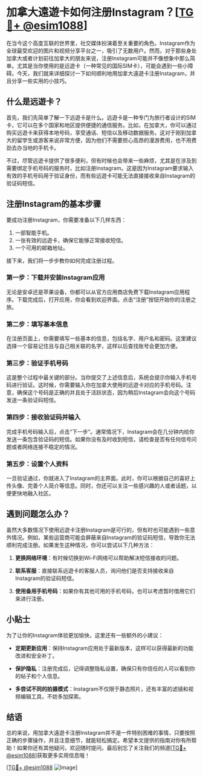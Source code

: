 # 加拿大遠遊卡如何注册Instagram？[[TG💪+ @esim1088](https://t.me/s/esim1088)]

在当今这个高度互联的世界里，社交媒体扮演着至关重要的角色。Instagram作为全球最受欢迎的图片和视频分享平台之一，吸引了无数用户。然而，对于那些身处加拿大或者计划前往加拿大的朋友来说，注册Instagram可能并不像想象中那么简单。尤其是当你使用的是远遊卡（一种常见的国际SIM卡），可能会遇到一些小障碍。今天，我们就来详细探讨一下如何顺利地用加拿大遠遊卡注册Instagram，并且分享一些实用的小技巧。

## 什么是远遊卡？

首先，我们先简单了解一下远遊卡是什么。远遊卡是一种专门为旅行者设计的SIM卡，它可以在多个国家和地区提供便捷的通信服务。比如，在加拿大，你可以通过购买远遊卡来获得本地号码，享受通话、短信以及移动数据服务。这对于刚到加拿大的留学生或游客来说非常方便，因为他们不需要担心高昂的漫游费用，也不用费劲去办当地的手机卡。

不过，尽管远遊卡提供了很多便利，但有时候也会带来一些麻烦，尤其是在涉及到需要绑定手机号码的服务时，比如注册Instagram。这是因为Instagram要求输入有效的手机号码用于验证身份，而有些远遊卡可能无法直接接收来自Instagram的验证码短信。

## 注册Instagram的基本步骤

要成功注册Instagram，你需要准备以下几样东西：
1. 一部智能手机。
2. 一张有效的远遊卡，确保它能够正常接收短信。
3. 一个可用的邮箱地址。

接下来，我们将一步步教你如何完成注册过程。

### 第一步：下载并安装Instagram应用

无论是安卓还是苹果设备，你都可以从官方应用商店免费下载Instagram应用程序。下载完成后，打开应用，你会看到欢迎界面。点击“注册”按钮开始你的注册之旅。

### 第二步：填写基本信息

在注册页面上，你需要填写一些基本的信息，包括名字、用户名和密码。这里建议选择一个容易记住且与自己相关联的名字，这样以后查找账号会更加方便。

### 第三步：验证手机号码

这是整个过程中最关键的部分。当你提交了上述信息后，系统会提示你输入手机号码进行验证。这时候，你需要输入你在加拿大使用的远遊卡对应的手机号码。注意，确保这个号码是正确的并且处于活跃状态，因为稍后Instagram会向这个号码发送一条验证码短信。

### 第四步：接收验证码并输入

完成手机号码输入后，点击“下一步”。通常情况下，Instagram会在几分钟内给你发送一条包含验证码的短信。如果你没有及时收到短信，请检查是否有任何信号问题或者网络连接不稳定的情况。

### 第五步：设置个人资料

一旦验证通过，你就进入了Instagram的主界面。此时，你可以根据自己的喜好上传头像、完善个人简介等信息。同时，你还可以关注一些感兴趣的人或者话题，以便更快地融入社区。

## 遇到问题怎么办？

虽然大多数情况下使用远遊卡注册Instagram是可行的，但有时也可能遇到一些意外情况。例如，某些运营商可能会屏蔽来自Instagram的验证码短信，导致你无法顺利完成注册。如果发生这种情况，你可以尝试以下几种方法：

1. **更换网络环境**：有时候切换到Wi-Fi网络可以帮助解决短信接收的问题。
   
2. **联系客服**：直接联系远遊卡的客服人员，询问他们是否支持接收来自Instagram的验证码短信。
   
3. **使用备用手机号码**：如果你有其他可用的手机号码，也可以考虑暂时借用它们来进行注册。

## 小贴士

为了让你的Instagram体验更加愉快，这里还有一些额外的小建议：

- **定期更新应用**：保持Instagram应用处于最新版本，这样可以获得最新的功能改进和安全补丁。
  
- **保护隐私**：注册完成后，记得调整隐私设置，确保只有你信任的人可以看到你的帖子和个人信息。

- **多尝试不同的拍摄模式**：Instagram不仅限于静态照片，还有丰富的滤镜和视频编辑工具，不妨多加探索。

## 结语

总的来说，用加拿大遠遊卡注册Instagram并不是一件特别困难的事情，只要按照正确的步骤操作，并且注意细节，就能轻松搞定。希望本文提供的指南对你有所帮助！如果你还有其他疑问，欢迎随时提问。最后别忘了关注我们的频道[[TG💪+ @esim1088](https://t.me/s/esim1088)]获取更多实用信息哦！

[[TG💪+ @esim1088](https://t.me/s/esim1088) ![Image](https://i.postimg.cc/4NQfJmqS/Snipaste-2025-05-13-00-14-12.png)]